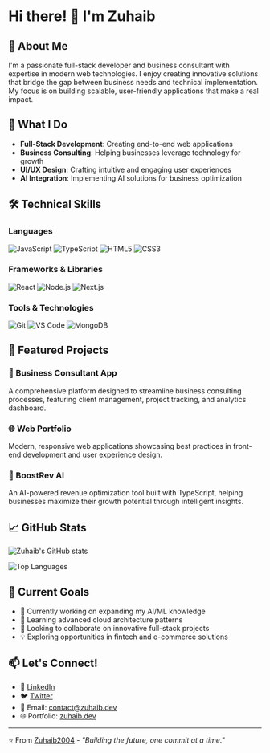 # Hi there! 👋 I'm Zuhaib

## 🚀 About Me
I'm a passionate full-stack developer and business consultant with expertise in modern web technologies. I enjoy creating innovative solutions that bridge the gap between business needs and technical implementation. My focus is on building scalable, user-friendly applications that make a real impact.

## 💼 What I Do
- **Full-Stack Development**: Creating end-to-end web applications
- **Business Consulting**: Helping businesses leverage technology for growth
- **UI/UX Design**: Crafting intuitive and engaging user experiences
- **AI Integration**: Implementing AI solutions for business optimization

## 🛠️ Technical Skills

### Languages
![JavaScript](https://img.shields.io/badge/-JavaScript-F7DF1E?style=flat-square&logo=javascript&logoColor=black)
![TypeScript](https://img.shields.io/badge/-TypeScript-3178C6?style=flat-square&logo=typescript&logoColor=white)
![HTML5](https://img.shields.io/badge/-HTML5-E34F26?style=flat-square&logo=html5&logoColor=white)
![CSS3](https://img.shields.io/badge/-CSS3-1572B6?style=flat-square&logo=css3&logoColor=white)

### Frameworks & Libraries
![React](https://img.shields.io/badge/-React-61DAFB?style=flat-square&logo=react&logoColor=black)
![Node.js](https://img.shields.io/badge/-Node.js-339933?style=flat-square&logo=node.js&logoColor=white)
![Next.js](https://img.shields.io/badge/-Next.js-000000?style=flat-square&logo=next.js&logoColor=white)

### Tools & Technologies
![Git](https://img.shields.io/badge/-Git-F05032?style=flat-square&logo=git&logoColor=white)
![VS Code](https://img.shields.io/badge/-VS%20Code-007ACC?style=flat-square&logo=visual-studio-code&logoColor=white)
![MongoDB](https://img.shields.io/badge/-MongoDB-47A248?style=flat-square&logo=mongodb&logoColor=white)

## 🌟 Featured Projects

### 🏢 Business Consultant App
A comprehensive platform designed to streamline business consulting processes, featuring client management, project tracking, and analytics dashboard.

### 🌐 Web Portfolio
Modern, responsive web applications showcasing best practices in front-end development and user experience design.

### 🤖 BoostRev AI
An AI-powered revenue optimization tool built with TypeScript, helping businesses maximize their growth potential through intelligent insights.

## 📈 GitHub Stats

![Zuhaib's GitHub stats](https://github-readme-stats.vercel.app/api?username=Zuhaib2004&show_icons=true&theme=radical)

![Top Languages](https://github-readme-stats.vercel.app/api/top-langs/?username=Zuhaib2004&layout=compact&theme=radical)

## 🎯 Current Goals
- 🔭 Currently working on expanding my AI/ML knowledge
- 🌱 Learning advanced cloud architecture patterns
- 👯 Looking to collaborate on innovative full-stack projects
- 💡 Exploring opportunities in fintech and e-commerce solutions

## 📫 Let's Connect!
- 💼 [LinkedIn](https://linkedin.com/in/zuhaib2004)
- 🐦 [Twitter](https://twitter.com/zuhaib2004)
- 📧 Email: contact@zuhaib.dev
- 🌐 Portfolio: [zuhaib.dev](https://zuhaib.dev)

---

⭐️ From [Zuhaib2004](https://github.com/Zuhaib2004) - *"Building the future, one commit at a time."*
